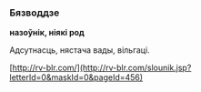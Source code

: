 ### Бязводдзе
**назоўнік, ніякі род**

Адсутнасць, нястача вады, вільгаці.

<a rel="author">[http://rv-blr.com/](http://rv-blr.com/slounik.jsp?letterId=0&maskId=0&pageId=456)</a>

